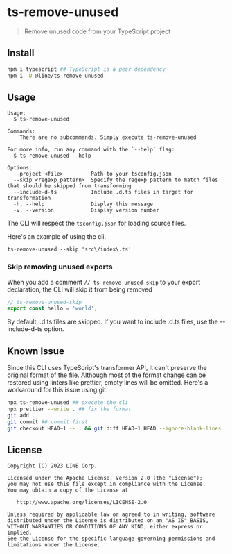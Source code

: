 # ts-remove-unused

> Remove unused code from your TypeScript project

## Install

```bash
npm i typescript ## TypeScript is a peer dependency
npm i -D @line/ts-remove-unused
```

## Usage

```
Usage:
  $ ts-remove-unused

Commands:
    There are no subcommands. Simply execute ts-remove-unused

For more info, run any command with the `--help` flag:
  $ ts-remove-unused --help

Options:
  --project <file>         Path to your tsconfig.json
  --skip <regexp_pattern>  Specify the regexp pattern to match files that should be skipped from transforming
  --include-d-ts           Include .d.ts files in target for transformation
  -h, --help               Display this message
  -v, --version            Display version number

```

The CLI will respect the `tsconfig.json` for loading source files.

Here's an example of using the cli.

```
ts-remove-unused --skip 'src\/index\.ts'
```

### Skip removing unused exports

When you add a comment `// ts-remove-unused-skip` to your export declaration, the CLI will skip it from being removed

```ts
// ts-remove-unused-skip
export const hello = 'world';
```

By default, .d.ts files are skipped. If you want to include .d.ts files, use the --include-d-ts option.

## Known Issue

Since this CLI uses TypeScript's transformer API, it can't preserve the original format of the file. Although most of the format change can be restored using linters like prettier, empty lines will be omitted. Here's a workaround for this issue using git.

```bash
npx ts-remove-unused ## execute the cli
npx prettier --write . ## fix the format
git add .
git commit ## commit first
git checkout HEAD~1 -- . && git diff HEAD~1 HEAD --ignore-blank-lines | git apply && git reset ## this will try to restore irrelevant changes of empty lines caused by the first commit
```

## License

```
Copyright (C) 2023 LINE Corp.

Licensed under the Apache License, Version 2.0 (the "License");
you may not use this file except in compliance with the License.
You may obtain a copy of the License at

   http://www.apache.org/licenses/LICENSE-2.0

Unless required by applicable law or agreed to in writing, software
distributed under the License is distributed on an "AS IS" BASIS,
WITHOUT WARRANTIES OR CONDITIONS OF ANY KIND, either express or implied.
See the License for the specific language governing permissions and
limitations under the License.
```
